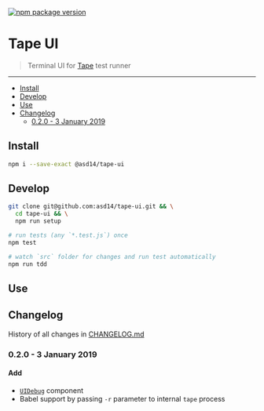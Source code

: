 <!-- markdownlint-disable first-line-h1 line-length -->

[![npm package version](https://badge.fury.io/js/%40asd14%2Ftape-ui.svg)](https://badge.fury.io/js/%40asd14%2Ftape-ui)

# Tape UI

> Terminal UI for [Tape](https://github.com/substack/tape) test runner

---

<!-- MarkdownTOC levels="2,3" autolink="true" autoanchor="false" -->

- [Install](#install)
- [Develop](#develop)
- [Use](#use)
- [Changelog](#changelog)
    - [0.2.0 - 3 January 2019](#020---3-january-2019)

<!-- /MarkdownTOC -->

## Install

```bash
npm i --save-exact @asd14/tape-ui
```

## Develop

```bash
git clone git@github.com:asd14/tape-ui.git && \
  cd tape-ui && \
  npm run setup

# run tests (any `*.test.js`) once
npm test

# watch `src` folder for changes and run test automatically
npm run tdd
```

## Use

## Changelog

History of all changes in [CHANGELOG.md](CHANGELOG.md)

### 0.2.0 - 3 January 2019

#### Add

- [`UIDebug`](src/ui/debug/debug.jsx) component
- Babel support by passing `-r` parameter to internal `tape` process
